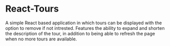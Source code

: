 # React-Tours
A simple React based application in which tours can be displayed with the option to remove if not intrested. Features the ability to expand and shorten the description of the tour, in addition to being able to refresh the page when no more tours are available.
